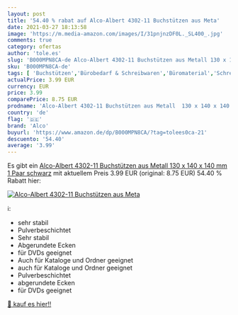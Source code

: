 ```yaml
---
layout: post
title: '54.40 % rabat auf Alco-Albert 4302-11 Buchstützen aus Meta'
date: 2021-03-27 18:13:58
image: 'https://m.media-amazon.com/images/I/31pnjnzDF0L._SL400_.jpg'
comments: true
category: ofertas
author: 'tole.es'
slug: 'B000MPN8CA-de Alco-Albert 4302-11 Buchstützen aus Metall 130 x 140 x 140...'
sku: 'B000MPN8CA-de'
tags: [ 'Buchstützen','Bürobedarf & Schreibwaren','Büromaterial','Schreibtischzubehör & Ablage','alco', ]
actualPrice: 3.99 EUR
currency: EUR
price: 3.99
comparePrice: 8.75 EUR
prodname: 'Alco-Albert 4302-11 Buchstützen aus Metall  130 x 140 x 140 mm  1 Paar  schwarz'
country: 'de'
flag: '🇩🇪'
brand: 'Alco'
buyurl: 'https://www.amazon.de/dp/B000MPN8CA/?tag=tolees0ca-21'
descuento: '54.40'
average: '3.99'
---
```


Es gibt ein [Alco-Albert 4302-11 Buchstützen aus Metall  130 x 140 x 140 mm  1 Paar  schwarz](https://www.amazon.de/dp/B000MPN8CA/?tag=tolees0ca-21) mit aktuellem Preis 3.99 EUR (original: 8.75 EUR) 54.40 % Rabatt hier:

[![Alco-Albert 4302-11 Buchstützen aus Meta](https://m.media-amazon.com/images/I/31pnjnzDF0L._SL400_.jpg)](https://www.amazon.de/dp/B000MPN8CA/?tag=tolees0ca-21)

ℹ️:

- sehr stabil
- Pulverbeschichtet
- Sehr stabil
- Abgerundete Ecken
- für DVDs geeignet
- Auch für Kataloge und Ordner geeignet
- auch für Kataloge und Ordner geeignet
- Pulverbeschichtet
- abgerundete Ecken
- für DVDs geeignet

[🛒 kauf es hier!!](https://www.amazon.de/dp/B000MPN8CA/?tag=tolees0ca-21)
